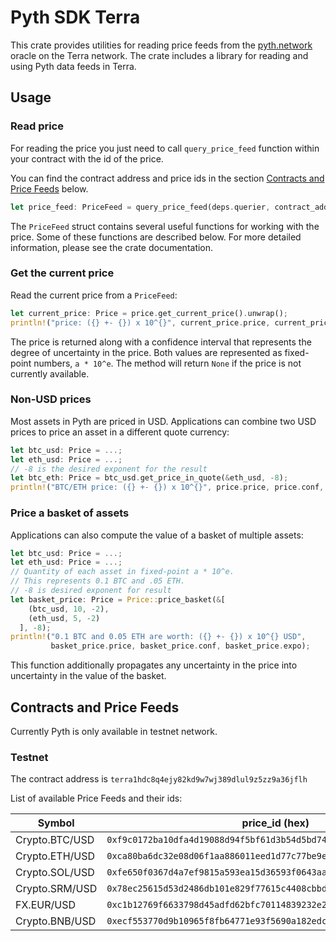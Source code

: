 # Pyth SDK Terra

This crate provides utilities for reading price feeds from the [pyth.network](https://pyth.network/) oracle on the Terra network.
The crate includes a library for reading and using Pyth data feeds in Terra.

## Usage

### Read price

For reading the price you just need to call `query_price_feed` function within your contract with the id of the price.

You can find the contract address and price ids in the section [Contracts and Price Feeds](#contracts-and-price-feeds) below.

```rust
let price_feed: PriceFeed = query_price_feed(deps.querier, contract_addr, price_id).unwrap().price_feed;
```

The `PriceFeed` struct contains several useful functions for working with the price.
Some of these functions are described below.
For more detailed information, please see the crate documentation.


### Get the current price

Read the current price from a `PriceFeed`: 

```rust
let current_price: Price = price.get_current_price().unwrap();
println!("price: ({} +- {}) x 10^{}", current_price.price, current_price.conf, current_price.expo);
```

The price is returned along with a confidence interval that represents the degree of uncertainty in the price.
Both values are represented as fixed-point numbers, `a * 10^e`. 
The method will return `None` if the price is not currently available.

### Non-USD prices 

Most assets in Pyth are priced in USD.
Applications can combine two USD prices to price an asset in a different quote currency:

```rust
let btc_usd: Price = ...;
let eth_usd: Price = ...;
// -8 is the desired exponent for the result 
let btc_eth: Price = btc_usd.get_price_in_quote(&eth_usd, -8);
println!("BTC/ETH price: ({} +- {}) x 10^{}", price.price, price.conf, price.expo);
```

### Price a basket of assets

Applications can also compute the value of a basket of multiple assets:

```rust
let btc_usd: Price = ...;
let eth_usd: Price = ...;
// Quantity of each asset in fixed-point a * 10^e.
// This represents 0.1 BTC and .05 ETH.
// -8 is desired exponent for result
let basket_price: Price = Price::price_basket(&[
    (btc_usd, 10, -2),
    (eth_usd, 5, -2)
  ], -8);
println!("0.1 BTC and 0.05 ETH are worth: ({} +- {}) x 10^{} USD",
         basket_price.price, basket_price.conf, basket_price.expo);
```

This function additionally propagates any uncertainty in the price into uncertainty in the value of the basket.

## Contracts and Price Feeds

Currently Pyth is only available in testnet network.

### Testnet

The contract address is `terra1hdc8q4ejy82kd9w7wj389dlul9z5zz9a36jflh`

List of available Price Feeds and their ids:

| Symbol         | price_id (hex)                                                       |
|----------------|----------------------------------------------------------------------|
| Crypto.BTC/USD | `0xf9c0172ba10dfa4d19088d94f5bf61d3b54d5bd7483a322a982e1373ee8ea31b` |
| Crypto.ETH/USD | `0xca80ba6dc32e08d06f1aa886011eed1d77c77be9eb761cc10d72b7d0a2fd57a6` |
| Crypto.SOL/USD | `0xfe650f0367d4a7ef9815a593ea15d36593f0643aaaf0149bb04be67ab851decd` |
| Crypto.SRM/USD | `0x78ec25615d53d2486db101e829f77615c4408cbbd543088714b9f267da44591a` | 
| FX.EUR/USD     | `0xc1b12769f6633798d45adfd62bfc70114839232e2949b01fb3d3f927d2606154` |
| Crypto.BNB/USD | `0xecf553770d9b10965f8fb64771e93f5690a182edc32be4a3236e0caaa6e0581a` |
